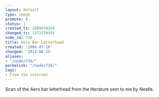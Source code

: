 ```yaml
---
layout: default
type: image
promote: 0
status: 1
created_ts: 1089978204
changed_ts: 1372159391
node_id: 736
title: Aero Bar Letterhead
created: '2004-07-16'
changed: '2013-06-25'
aliases:
- "/node/736/"
permalink: "/node/736/"
tags:
- From the internet
---
```

Scan of the Aero bar letterhead from the literature sent to me by Nestle.
